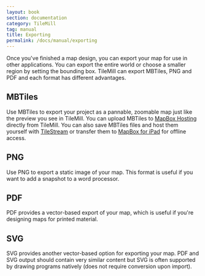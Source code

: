 ```yaml
---
layout: book
section: documentation
category: TileMill
tag: manual
title: Exporting
permalink: /docs/manual/exporting
---
```

Once you've finished a map design, you can export your map for use in other applications. You can export the entire world or choose a smaller region by setting the bounding box. TileMill can export MBTiles, PNG and PDF and each format has different advantages.

## MBTiles

Use MBTiles to export your project as a pannable, zoomable map just like the preview you see in TileMill. You can upload MBTiles to [MapBox Hosting](http://mapbox.com/hosting/) directly from TileMill. You can also save MBTiles files and host them yourself with [TileStream](https://github.com/mapbox/tilestream) or transfer them to [MapBox for iPad](http://mapbox.com/ipad/) for offline access.

## PNG

Use PNG to export a static image of your map. This format is useful if you want to add a snapshot to a word processor.

## PDF

PDF provides a vector-based export of your map, which is useful if you're designing maps for printed material.

## SVG

SVG provides another vector-based option for exporting your map. PDF and SVG output should contain very similar content but SVG is often supported by drawing programs natively (does not require conversion upon import).

